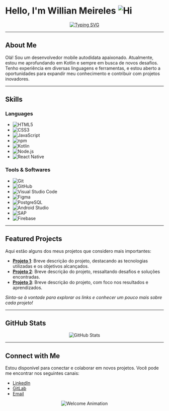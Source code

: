 # Hello, I'm Willian Meireles ![Hi](https://media.giphy.com/media/hvRJCLFzcasrR4ia7z/giphy.gif)

<p align="center">
  <a href="https://git.io/typing-svg">
    <img src="https://readme-typing-svg.demolab.com?font=Fira+Code&weight=600&pause=1000&center=true&vCenter=true&width=435&lines=Mobile+Developer;Software+Engineer" alt="Typing SVG" />
  </a>
</p>

---

## About Me

Olá! Sou um desenvolvedor mobile autodidata apaixonado. Atualmente, estou me aprofundando em Kotlin e sempre em busca de novos desafios. Tenho experiência em diversas linguagens e ferramentas, e estou aberto a oportunidades para expandir meu conhecimento e contribuir com projetos inovadores.

---

## Skills

### Languages
- ![HTML5](https://img.shields.io/badge/HTML5-E34F26?style=for-the-badge&logo=html5&logoColor=white)
- ![CSS3](https://img.shields.io/badge/CSS3-1572B6?style=for-the-badge&logo=css3&logoColor=white)
- ![JavaScript](https://img.shields.io/badge/JavaScript-323330?style=for-the-badge&logo=javascript&logoColor=F7DF1E)
- ![npm](https://img.shields.io/badge/npm-CB3837?style=for-the-badge&logo=npm&logoColor=white)
- ![Kotlin](https://img.shields.io/badge/Kotlin-0095D5?style=for-the-badge&logo=kotlin&logoColor=white)
- ![Node.js](https://img.shields.io/badge/Node.js-43853D?style=for-the-badge&logo=node.js&logoColor=white)
- ![React Native](https://img.shields.io/badge/React_Native-20232A?style=for-the-badge&logo=react&logoColor=61DAFB)

### Tools & Softwares
- ![Git](https://img.shields.io/badge/git-%23F05033.svg?style=for-the-badge&logo=git&logoColor=white)
- ![GitHub](https://img.shields.io/badge/github-%23121011.svg?style=for-the-badge&logo=github&logoColor=white)
- ![Visual Studio Code](https://img.shields.io/badge/Visual%20Studio%20Code-0078d7.svg?style=for-the-badge&logo=visual-studio-code&logoColor=white)
- ![Figma](https://img.shields.io/badge/Figma-F24E1E?style=for-the-badge&logo=figma&logoColor=white)
- ![PostgreSQL](https://img.shields.io/badge/PostgreSQL-316192?style=for-the-badge&logo=postgresql&logoColor=white)
- ![Android Studio](https://img.shields.io/badge/Android_Studio-3DDC84?style=for-the-badge&logo=android-studio&logoColor=white)
- ![SAP](https://img.shields.io/badge/SAP-0FAAFF?style=for-the-badge&logo=sap&logoColor=white)
- ![Firebase](https://img.shields.io/badge/Firebase-039BE5?style=for-the-badge&logo=Firebase&logoColor=white)

---

## Featured Projects

Aqui estão alguns dos meus projetos que considero mais importantes:
- **[Projeto 1](#)**: Breve descrição do projeto, destacando as tecnologias utilizadas e os objetivos alcançados.
- **[Projeto 2](#)**: Breve descrição do projeto, ressaltando desafios e soluções encontradas.
- **[Projeto 3](#)**: Breve descrição do projeto, com foco nos resultados e aprendizados.

*Sinta-se à vontade para explorar os links e conhecer um pouco mais sobre cada projeto!*

---

## GitHub Stats

<!-- Estatísticas dinâmicas do GitHub -->
<p align="center">
  <img src="https://github-readme-stats.vercel.app/api?username=wmeireles&show_icons=true&theme=dark" alt="GitHub Stats" />
</p>

---

## Connect with Me

Estou disponível para conectar e colaborar em novos projetos. Você pode me encontrar nos seguintes canais:
- [LinkedIn](https://www.linkedin.com/in/willian-meireles-01b607194/)
- [GitLab](https://gitlab.com/wmeireles1)
- [Email](mailto:willianmeireles2021@gmail.com) <!-- Atualize com seu email -->

<p align="center">
  <img src="https://user-images.githubusercontent.com/73097560/115834477-dbab4500-a447-11eb-908a-139a6edaec5c.gif" alt="Welcome Animation" style="max-width:100%;" />
</p>
